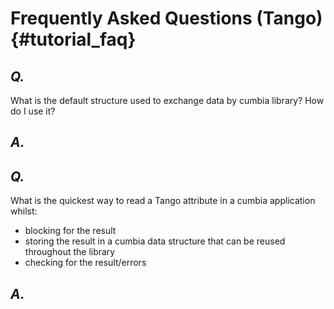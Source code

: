 # Frequently Asked Questions (Tango) {#tutorial_faq}

## *Q.*
What is the default structure used to exchange data by cumbia library? How do I use it?

## *A.*


## *Q.*
What is the quickest way to read a Tango attribute in a cumbia application whilst:
 - blocking for the result
 - storing the result in a cumbia data structure that can be reused throughout the library
 - checking for the result/errors

## *A.*

